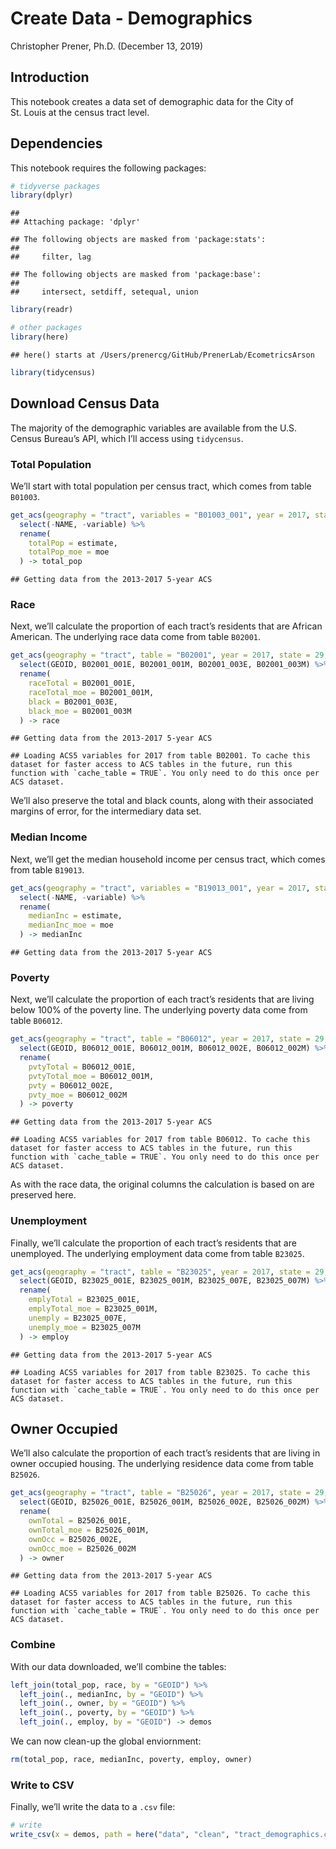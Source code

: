 Create Data - Demographics
================
Christopher Prener, Ph.D.
(December 13, 2019)

## Introduction

This notebook creates a data set of demographic data for the City of
St. Louis at the census tract level.

## Dependencies

This notebook requires the following packages:

``` r
# tidyverse packages
library(dplyr)
```

    ## 
    ## Attaching package: 'dplyr'

    ## The following objects are masked from 'package:stats':
    ## 
    ##     filter, lag

    ## The following objects are masked from 'package:base':
    ## 
    ##     intersect, setdiff, setequal, union

``` r
library(readr)

# other packages
library(here)
```

    ## here() starts at /Users/prenercg/GitHub/PrenerLab/EcometricsArson

``` r
library(tidycensus)
```

## Download Census Data

The majority of the demographic variables are available from the U.S.
Census Bureau’s API, which I’ll access using `tidycensus`.

### Total Population

We’ll start with total population per census tract, which comes from
table
`B01003`.

``` r
get_acs(geography = "tract", variables = "B01003_001", year = 2017, state = 29, county = 510) %>%
  select(-NAME, -variable) %>%
  rename(
    totalPop = estimate,
    totalPop_moe = moe
  ) -> total_pop
```

    ## Getting data from the 2013-2017 5-year ACS

### Race

Next, we’ll calculate the proportion of each tract’s residents that are
African American. The underlying race data come from table
`B02001`.

``` r
get_acs(geography = "tract", table = "B02001", year = 2017, state = 29, county = 510, output = "wide") %>%
  select(GEOID, B02001_001E, B02001_001M, B02001_003E, B02001_003M) %>%
  rename(
    raceTotal = B02001_001E,
    raceTotal_moe = B02001_001M,
    black = B02001_003E,
    black_moe = B02001_003M
  ) -> race
```

    ## Getting data from the 2013-2017 5-year ACS

    ## Loading ACS5 variables for 2017 from table B02001. To cache this dataset for faster access to ACS tables in the future, run this function with `cache_table = TRUE`. You only need to do this once per ACS dataset.

We’ll also preserve the total and black counts, along with their
associated margins of error, for the intermediary data set.

### Median Income

Next, we’ll get the median household income per census tract, which
comes from table
`B19013`.

``` r
get_acs(geography = "tract", variables = "B19013_001", year = 2017, state = 29, county = 510) %>%
  select(-NAME, -variable) %>%
  rename(
    medianInc = estimate,
    medianInc_moe = moe
  ) -> medianInc
```

    ## Getting data from the 2013-2017 5-year ACS

### Poverty

Next, we’ll calculate the proportion of each tract’s residents that are
living below 100% of the poverty line. The underlying poverty data come
from table
`B06012`.

``` r
get_acs(geography = "tract", table = "B06012", year = 2017, state = 29, county = 510, output = "wide") %>%
  select(GEOID, B06012_001E, B06012_001M, B06012_002E, B06012_002M) %>%
  rename(
    pvtyTotal = B06012_001E,
    pvtyTotal_moe = B06012_001M,
    pvty = B06012_002E,
    pvty_moe = B06012_002M
  ) -> poverty
```

    ## Getting data from the 2013-2017 5-year ACS

    ## Loading ACS5 variables for 2017 from table B06012. To cache this dataset for faster access to ACS tables in the future, run this function with `cache_table = TRUE`. You only need to do this once per ACS dataset.

As with the race data, the original columns the calculation is based on
are preserved here.

### Unemployment

Finally, we’ll calculate the proportion of each tract’s residents that
are unemployed. The underlying employment data come from table
`B23025`.

``` r
get_acs(geography = "tract", table = "B23025", year = 2017, state = 29, county = 510, output = "wide") %>%
  select(GEOID, B23025_001E, B23025_001M, B23025_007E, B23025_007M) %>%
  rename(
    emplyTotal = B23025_001E,
    emplyTotal_moe = B23025_001M,
    unemply = B23025_007E,
    unemply_moe = B23025_007M
  ) -> employ
```

    ## Getting data from the 2013-2017 5-year ACS

    ## Loading ACS5 variables for 2017 from table B23025. To cache this dataset for faster access to ACS tables in the future, run this function with `cache_table = TRUE`. You only need to do this once per ACS dataset.

## Owner Occupied

We’ll also calculate the proportion of each tract’s residents that are
living in owner occupied housing. The underlying residence data come
from table
`B25026`.

``` r
get_acs(geography = "tract", table = "B25026", year = 2017, state = 29, county = 510, output = "wide") %>%
  select(GEOID, B25026_001E, B25026_001M, B25026_002E, B25026_002M) %>%
  rename(
    ownTotal = B25026_001E,
    ownTotal_moe = B25026_001M,
    ownOcc = B25026_002E,
    ownOcc_moe = B25026_002M
  ) -> owner
```

    ## Getting data from the 2013-2017 5-year ACS

    ## Loading ACS5 variables for 2017 from table B25026. To cache this dataset for faster access to ACS tables in the future, run this function with `cache_table = TRUE`. You only need to do this once per ACS dataset.

### Combine

With our data downloaded, we’ll combine the tables:

``` r
left_join(total_pop, race, by = "GEOID") %>%
  left_join(., medianInc, by = "GEOID") %>%
  left_join(., owner, by = "GEOID") %>%
  left_join(., poverty, by = "GEOID") %>%
  left_join(., employ, by = "GEOID") -> demos
```

We can now clean-up the global enviornment:

``` r
rm(total_pop, race, medianInc, poverty, employ, owner)
```

### Write to CSV

Finally, we’ll write the data to a `.csv` file:

``` r
# write
write_csv(x = demos, path = here("data", "clean", "tract_demographics.csv"))
```
